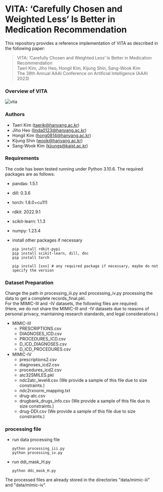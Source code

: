 # VITA: ‘Carefully Chosen and Weighted Less’ Is Better in Medication Recommendation
This repository provides a reference implementation of VITA as described in the following paper:
> VITA: ‘Carefully Chosen and Weighted Less’ Is Better in Medication Recommendation  
> Taeri Kim, Jiho Heo, Hongil Kim, Kijung Shin, Sang-Wook Kim  
> The 38th Annual AAAI Conference on Artificial Intelligence (AAAI 2023)

### Overview of VITA
![vita](https://github.com/jhheo0123/VITA/assets/103116459/485911c3-7528-4ab5-b27e-67c5cfefe6ee)

### Authors
* Taeri Kim (taerik@hanyang.ac.kr)
* Jiho Heo (linda0123@hanyang.ac.kr)
* Hongil Kim (hong0814@hanyang.ac.kr)
* Kijung Shin (wook@hanyang.ac.kr)
* Sang-Wook Kim (kijungs@kaist.ac.kr)

### Requirements
The code has been tested running under Python 3.10.6. The required packages are as follows:
* pandas: 1.5.1
* dill: 0.3.6
* torch: 1.8.0+cu111
* rdkit: 2022.9.1
* scikit-learn: 1.1.3
* numpy: 1.23.4  
* install other packages if necessary

      pip install rdkit-pypi
      pip install scikit-learn, dill, dnc
      pip install torch
  
      pip install [xxx] # any required package if necessary, maybe do not specify the version

### Dataset Preparation
Change the path in processing_iii.py and processing_iv.py processing the data to get a complete records_final.pkl.  
For the MIMIC-III and -IV datasets, the following files are required:  
(Here, we do not share the MIMIC-III and -IV datasets due to reasons of personal privacy, maintaining research standards, and legal considerations.)  
- MIMIC-III
  - PRESCRIPTIONS.csv
  - DIAGNOSES_ICD.csv 
  - PROCEDURES_ICD.csv 
  - D_ICD_DIAGNOSES.csv
  - D_ICD_PROCEDURES.csv
- MIMIC-IV
  - prescriptions2.csv
  - diagnoses_icd2.csv
  - procedures_icd2.csv
  - atc32SMILES.pkl
  - ndc2atc_level4.csv (We provide a sample of this file due to size constraints.)
  - ndc2rxnorm_mapping.txt
  - drug-atc.csv  
  - drugbank_drugs_info.csv (We provide a sample of this file due to size constraints.)  
  - drug-DDI.csv (We provide a sample of this file due to size constraints.)  

### processing file
- run data processing file

      python processing_iii.py
      python processing_iv.py
- run ddi_mask_H.py
  
      python ddi_mask_H.py
The processed files are already stored in the directories "data/mimic-iii" and "data/mimic-iv".

